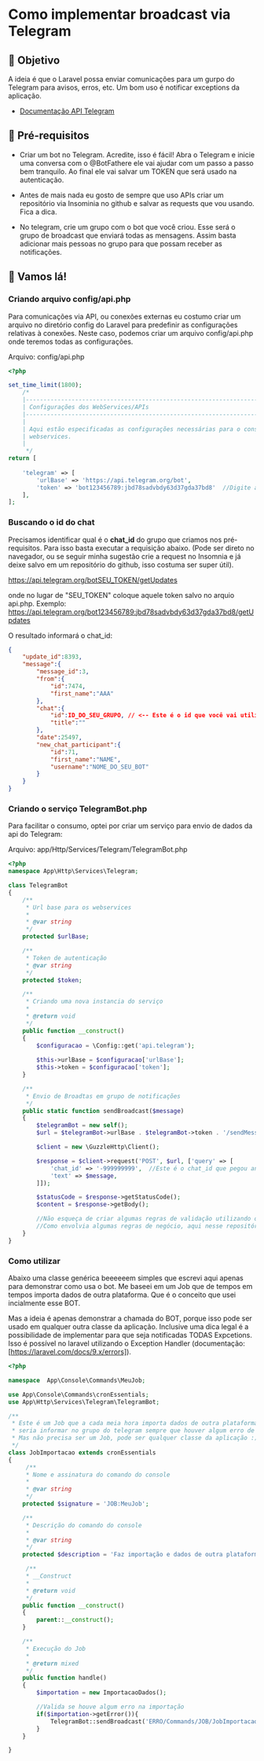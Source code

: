 # Como implementar broadcast via Telegram

## 📌 Objetivo

A ideia é que o Laravel possa enviar comunicações para um gurpo do Telegram para avisos, erros, etc. Um bom uso é notificar exceptions da aplicação.

- [Documentação API Telegram](https://core.telegram.org/bots/api)

## 🚩 Pré-requisitos

- Criar um bot no Telegram. Acredite, isso é fácil! Abra o Telegram e inicie uma conversa com o @BotFathere ele vai ajudar com um passo a passo bem tranquilo. Ao final ele vai salvar um TOKEN que será usado na autenticação.

- Antes de mais nada eu gosto de sempre que uso APIs criar um repositório via Insominia no github e salvar as requests que vou usando. Fica a dica.

- No telegram, crie um grupo com o bot que você criou. Esse será o grupo de broadcast que enviará todas as mensagens. Assim basta adicionar mais pessoas no grupo para que possam receber as notificações.

## 🚧 Vamos lá!


### Criando arquivo config/api.php

Para comunicações via API, ou conexões externas eu costumo criar um arquivo no diretório config do Laravel para predefinir as configurações relativas à conexões. Neste caso, podemos criar um arquivo config/api.php onde teremos todas as configurações. 

Arquivo: config/api.php
```php
<?php

set_time_limit(1800);
    /*
    |--------------------------------------------------------------------------
    | Configurações dos WebServices/APIs
    |--------------------------------------------------------------------------
    |
    | Aqui estão especificadas as configurações necessárias para o consumo dos
    | webservices.
    |
     */
return [
    
    'telegram' => [
        'urlBase' => 'https://api.telegram.org/bot',
        'token' => 'bot123456789:jbd78sadvbdy63d37gda37bd8'  //Digite aqui o token que recebeu ao criar o bot lá no telegram com ajuda do @BOTFather.      
    ],
];
```

### Buscando o id do chat

Precisamos identificar qual é o **chat_id** do grupo que criamos nos pré-requisitos. Para isso basta executar a requisição abaixo. (Pode ser direto no navegador, ou se seguir minha sugestão crie a request no Insomnia e já deixe salvo em um repositório do github, isso costuma ser super útil).

https://api.telegram.org/botSEU_TOKEN/getUpdates

onde no lugar de "SEU_TOKEN" coloque aquele token salvo no arquio api.php.
Exemplo:
https://api.telegram.org/bot123456789:jbd78sadvbdy63d37gda37bd8/getUpdates

O resultado informará o chat_id:
```json
{
    "update_id":8393,
    "message":{
        "message_id":3,
        "from":{
            "id":7474,
            "first_name":"AAA"
        },
        "chat":{
            "id":ID_DO_SEU_GRUPO, // <-- Este é o id que você vai utilizar
            "title":""
        },
        "date":25497,
        "new_chat_participant":{
            "id":71,
            "first_name":"NAME",
            "username":"NOME_DO_SEU_BOT"
        }
    }
}
```

### Criando o serviço TelegramBot.php

Para facilitar o consumo, optei por criar um serviço para envio de dados da api do Telegram:

Arquivo: app/Http/Services/Telegram/TelegramBot.php
```php
<?php
namespace App\Http\Services\Telegram;

class TelegramBot
{
    /**
     * Url base para os webservices
     *
     * @var string
     */
    protected $urlBase;

    /**
     * Token de autenticação
     * @var string
     */
    protected $token;

    /**
     * Criando uma nova instancia do serviço
     *
     * @return void
     */
    public function __construct()
    {
        $configuracao = \Config::get('api.telegram');
        
        $this->urlBase = $configuracao['urlBase'];
        $this->token = $configuracao['token'];
    }

    /**
     * Envio de Broadtas em grupo de notificações
     */
    public static function sendBroadcast($message)
    {
        $telegramBot = new self();
        $url = $telegramBot->urlBase . $telegramBot->token . '/sendMessage';

        $client = new \GuzzleHttp\Client();

        $response = $client->request('POST', $url, ['query' => [
            'chat_id' => '-999999999',  //Este é o chat_id que pegou anteriormente
            'text' => $message,
        ]]);

        $statusCode = $response->getStatusCode();
        $content = $response->getBody();

        //Não esqueça de criar algumas regras de validação utilizando o $statusCode e o $content
        //Como envolvia algumas regras de negócio, aqui nesse repositório resolvi não incluir.
    }
}
```

### Como utilizar

Abaixo uma classe genérica beeeeeem simples que escrevi aqui apenas para demonstrar como usa o bot. Me baseei em um Job que de tempos em tempos importa dados de outra plataforma. Que é o conceito que usei incialmente esse BOT.

Mas a ideia é apenas demonstrar a chamada do BOT, porque isso pode ser usado em qualquer outra classe da aplicação. Inclusive uma dica legal é a possibilidade de implementar para que seja notificadas TODAS Expcetions. Isso é possível no laravel utilizando o Exception Handler (documentação: [https://laravel.com/docs/9.x/errors]).

```php
<?php

namespace  App\Console\Commands\MeuJob;

use App\Console\Commands\cronEssentials;
use App\Http\Services\Telegram\TelegramBot;

/**
 * Este é um Job que a cada meia hora importa dados de outra plataforma. O uso aqui
 * seria informar no grupo do telegram sempre que houver algum erro de importação.
 * Mas não precisa ser um Job, pode ser qualquer classe da aplicação :)
 */
class JobImportacao extends cronEssentials
{
     /**
     * Nome e assinatura do comando do console
     *
     * @var string
     */
    protected $signature = 'JOB:MeuJob';

    /**
     * Descrição do comando do console
     *
     * @var string
     */
    protected $description = 'Faz importação e dados de outra plataforma';

     /**
     * __Construct
     *
     * @return void
     */
    public function __construct()
    {
        parent::__construct();
    }

    /**
     * Execução do Job
     *
     * @return mixed
     */
    public function handle()
    {
        $importation = new ImportacaoDados();

        //Valida se houve algum erro na importação
        if($importation->getError()){
            TelegramBot::sendBroadcast('ERRO/Commands/JOB/JobImportacao:ImportacaoDados. Mensagem: ' . $importation->getErrorMessage());
        }
    }

}
```

